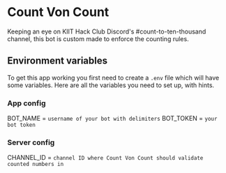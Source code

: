 # Count Von Count

Keeping an eye on KIIT Hack Club Discord's #count-to-ten-thousand channel, this bot is custom made to enforce the counting rules.

## Environment variables

To get this app working you first need to create a `.env` file which will have some variables. Here are all the variables you need to set up, with hints.

### App config
BOT_NAME = `username of your bot with delimiters`
BOT_TOKEN = `your bot token`
### Server config
CHANNEL_ID = `channel ID where Count Von Count should validate counted numbers in`